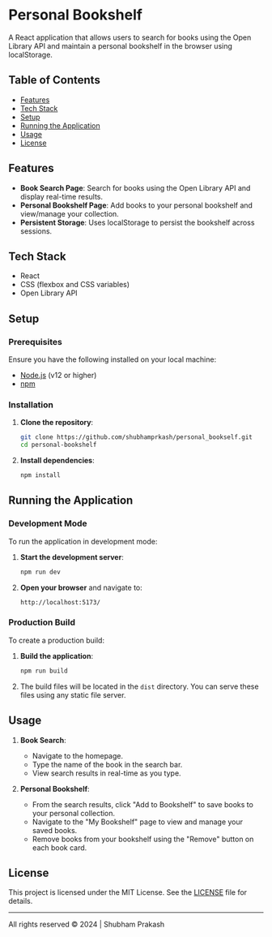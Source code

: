 # Personal Bookshelf

A React application that allows users to search for books using the Open Library API and maintain a personal bookshelf in the browser using localStorage.

## Table of Contents

- [Features](#features)
- [Tech Stack](#tech-stack)
- [Setup](#setup)
- [Running the Application](#running-the-application)
- [Usage](#usage)
- [License](#license)

## Features

- **Book Search Page**: Search for books using the Open Library API and display real-time results.
- **Personal Bookshelf Page**: Add books to your personal bookshelf and view/manage your collection.
- **Persistent Storage**: Uses localStorage to persist the bookshelf across sessions.

## Tech Stack

- React
- CSS (flexbox and CSS variables)
- Open Library API

## Setup

### Prerequisites

Ensure you have the following installed on your local machine:

- [Node.js](https://nodejs.org/) (v12 or higher)
- [npm](https://www.npmjs.com/)

### Installation

1. **Clone the repository**:
    ```bash
    git clone https://github.com/shubhamprkash/personal_bookself.git
    cd personal-bookshelf
    ```

2. **Install dependencies**:
    ```bash
    npm install
    ```

## Running the Application

### Development Mode

To run the application in development mode:

1. **Start the development server**:
    ```bash
    npm run dev
    ```

2. **Open your browser** and navigate to:
    ```
    http://localhost:5173/
    ```

### Production Build

To create a production build:

1. **Build the application**:
    ```bash
    npm run build
    ```

2. The build files will be located in the `dist` directory. You can serve these files using any static file server.

## Usage

1. **Book Search**:
    - Navigate to the homepage.
    - Type the name of the book in the search bar.
    - View search results in real-time as you type.

2. **Personal Bookshelf**:
    - From the search results, click "Add to Bookshelf" to save books to your personal collection.
    - Navigate to the "My Bookshelf" page to view and manage your saved books.
    - Remove books from your bookshelf using the "Remove" button on each book card.

## License

This project is licensed under the MIT License. See the [LICENSE](LICENSE) file for details.

---

All rights reserved © 2024 | Shubham Prakash
